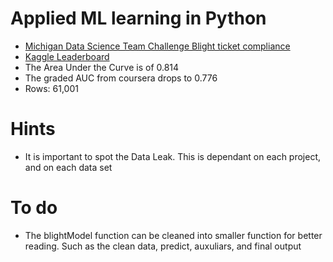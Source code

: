 # Applied ML learning in Python
* [Michigan Data Science Team Challenge Blight ticket compliance](https://midas.umich.edu/educational/mdst-announces-detroit-blight-data-challenge-organizational-meeting-feb-16/)
* [Kaggle Leaderboard](https://www.kaggle.com/c/detroit-blight-ticket-compliance/leaderboard)
* The Area Under the Curve is of 0.814
* The graded AUC from coursera drops to 0.776
* Rows: 61,001
# Hints
* It is important to spot the Data Leak. This is dependant on each project, and on each data set
# To do
* The blightModel function can be cleaned into smaller function for better reading. Such as the clean data, predict, auxuliars, and final output